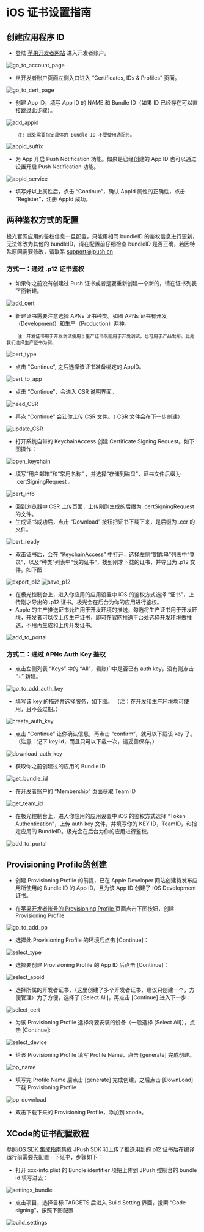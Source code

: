# iOS 证书设置指南

## 创建应用程序 ID

+ 登陆 [苹果开发者网站](https://developer.apple.com/) 进入开发者账户。

![go_to_account_page](../image/ios_cert/appid_1_goToAccountPage.png)

+ 从开发者账户页面左侧入口进入 “Certificates, IDs & Profiles” 页面。

![go_to_cert_page](../image/ios_cert/appid_2_goToCertPage.png)

+ 创建 App ID，填写 App ID 的 NAME 和 Bundle ID（如果 ID 已经存在可以直接跳过此步骤）。

![add_appid](../image/ios_cert/appid_3_addAppid.png)

~~~
	注: 此处需要指定具体的 Bundle ID 不要使用通配符。
~~~
![appid_suffix](../image/ios_cert/appid_4_regAppid.png)

+ 为 App 开启 Push Notification 功能。如果是已经创建的 App ID 也可以通过设置开启 Push Notification 功能。

![appid_service](../image/ios_cert/appid_5_servicesPushNoti.png)

+ 填写好以上属性后，点击 “Continue”，确认 AppId 属性的正确性，点击 “Register”，注册 AppId 成功。

## 两种鉴权方式的配置

极光官网应用的鉴权信息一旦配置，只能用相同 bundleID 的鉴权信息进行更新，无法修改为其他的 bundleID，请在配置前仔细检查 bundleID 是否正确，若因特殊原因需要修改，请联系 support@jpush.cn

### 方式一：通过 .p12 证书鉴权

+ 如果你之前没有创建过 Push 证书或者是要重新创建一个新的，请在证书列表下面新建。

![add_cert](../image/ios_cert/p12_1_addCert.png)

+ 新建证书需要注意选择 APNs 证书种类。如图 APNs 证书有开发（Development）和生产（Production）两种。

~~~
	注：开发证书用于开发调试使用；生产证书既能用于开发调试，也可用于产品发布。此处我们选择生产证书为例。
~~~
	
![cert_type](../image/ios_cert/p12_2_certType.png)

+ 点击 "Continue", 之后选择该证书准备绑定的 AppID。

![cert_to_app](../image/ios_cert/p12_3_certToApp.png)

+ 点击 “Continue”，会进入 CSR 说明界面。

![need_CSR](../image/ios_cert/p12_4_needCSR.png)

+ 再点 “Continue” 会让你上传 CSR 文件。（ CSR 文件会在下一步创建）

![update_CSR](../image/ios_cert/p12_5_uploadCSR.png)

+ 打开系统自带的 KeychainAccess 创建 Certificate Signing Request。如下图操作：

![open_keychain](../image/ios_cert/p12_6_openKeychain.png)

+ 填写“用户邮箱”和“常用名称” ，并选择“存储到磁盘”，证书文件后缀为 .certSigningRequest 。

![cert_info](../image/ios_cert/p12_7_certInfo.png)

+ 回到浏览器中 CSR 上传页面，上传刚刚生成的后缀为 .certSigningRequest 的文件。
+ 生成证书成功后，点击 “Download” 按钮把证书下载下来，是后缀为 .cer 的文件。

![cert_ready](../image/ios_cert/p12_8_certReady.png)

+ 双击证书后，会在 “KeychainAccess” 中打开，选择左侧“钥匙串”列表中“登录”，以及“种类”列表中“我的证书”，找到刚才下载的证书，并导出为 .p12 文件。如下图：

![export_p12](../image/ios_cert/p12_9_exportP12.png)
![save_p12](../image/ios_cert/p12_10_saveAsP12.png)

+ 在极光控制台上，进入你应用的应用设置中 iOS 的鉴权方式选择 “证书”，上传刚才导出的 .p12 证书。极光会在后台为你的应用进行鉴权。
+ Apple 的生产推送证书允许用于开发环境的推送，勾选将生产证书用于开发环境，开发者可以仅上传生产证书，即可在官网推送平台处选择开发环境做推送，不用再生成和上传开发证书。

![add_to_portal](../image/ios_cert/p12_11_addToPortal.png)


### 方式二：通过 APNs Auth Key 鉴权

+ 点击左侧列表 “Keys” 中的 “All”，看账户中是否已有 auth key，没有则点击 “+” 新建。

![go_to_add_auth_key](../image/ios_cert/authkey_1_addAuthKey.png)

+ 填写该 key 的描述并选择服务，如下图。 （注：在开发和生产环境均可使用，且不会过期。）

![create_auth_key](../image/ios_cert/authkey_2_createAuthKey.png)

+ 点击 “Continue” 让你确认信息，再点击 “confirm”，就可以下载该 key 了。（注意：记下 key id，而且只可以下载一次，请妥善保存。）

![download_auth_key](../image/ios_cert/authkey_3_downloadAuthKey.png)

+ 获取你之前创建过的应用的 Bundle ID

![get_bundle_id](../image/ios_cert/authkey_4_getBundleId.png)

+ 在开发者账户的 “Membership” 页面获取 Team ID

![get_team_id](../image/ios_cert/authkey_5_getTeamId.png)

+ 在极光控制台上，进入你应用的应用设置中 iOS 的鉴权方式选择 “Token Authentication”，上传 auth key 文件，并填写你的 KEY ID，TeamID，和指定应用的 BundleID。极光会在后台为你的应用进行鉴权。

![add_to_portal](../image/ios_cert/authkey_6_addInfoToPortal.png)

## Provisioning Profile的创建

+ 创建 Provisioning Profile 的前提，已在 Apple Developer 网站创建待发布应用所使用的 Bundle ID 的 App ID，且为该 App ID 创建了 iOS Development 证书。

+ 在[苹果开发者账号的 Provisioning Profile ](https://developer.apple.com/account/ios/profile/)页面点击下图按钮，创建 Provisioning Profile

![go_to_add_pp](../image/ios_cert/pp_1_addPP.png)

+ 选择此 Provisioning Profile 的环境后点击 [Continue]：

![select_type](../image/ios_cert/pp_2_selectType.png)

+ 选择要创建 Provisioning Profile 的 App ID 后点击 [Continue]：

![select_appid](../image/ios_cert/pp_3_selectAppId.png)

+ 选择所属的开发者证书，（这里创建了多个开发者证书，建议只创建一个，方便管理）为了方便，选择了 [Select All]，再点击 [Continue] 进入下一步：

![select_cert](../image/ios_cert/pp_4_selectCert.png)

+ 为该 Provisioning Profile 选择将要安装的设备（一般选择 [Select All]），点击 [Continue]:

![select_device](../image/ios_cert/pp_5_selectDevice.png)

+ 给该 Provisioning Profile 填写 Profile Name，点击 [generate] 完成创建。

![pp_name](../image/ios_cert/pp_6_ppName.png)

+ 填写完 Profile Name 后点击 [generate] 完成创建，之后点击 [DownLoad] 下载 Provisioning Profile

![pp_download](../image/ios_cert/pp_7_downloadPP.png)

+ 双击下载下来的 Provisioning Profile，添加到 xcode。

## XCode的证书配置教程

参照[iOS SDK 集成指南](ios_guide_new/)集成 JPush SDK 和上传了推送用到的 p12 证书后在编译运行前需要先配置一下证书，步骤如下：

+ 打开 xxx-info.plist 的 Bundle identifier 项把上传到 JPush 控制台的 bundle id 填写进去：

![settings_bundle](../image/ios_cert/xcode_2_bundle.png)

+ 点击项目，选择目标 TARGETS 后进入 Build Setting 界面，搜索 “Code signing”，按照下图配置

![build_settings](../image/ios_cert/xcode_1_buildsettings_cs.png)



